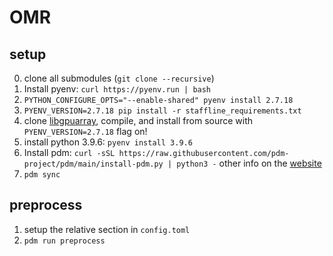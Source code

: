 # OMR

## setup

0. clone all submodules (`git clone --recursive`)
1. Install pyenv: `curl https://pyenv.run | bash`
2. `PYTHON_CONFIGURE_OPTS="--enable-shared" pyenv install 2.7.18`
3. `PYENV_VERSION=2.7.18 pip install -r staffline_requirements.txt`
4. clone [libgpuarray](https://github.com/Theano/libgpuarray/blob/master/doc/installation.rst), compile, and install from source with `PYENV_VERSION=2.7.18` flag on!
5. install python 3.9.6: `pyenv install 3.9.6`
5. Install pdm: `curl -sSL https://raw.githubusercontent.com/pdm-project/pdm/main/install-pdm.py | python3 -`
  other info on the [website](https://pdm.fming.dev/)
6. `pdm sync`

## preprocess
1. setup the relative section in `config.toml`
2. `pdm run preprocess`
